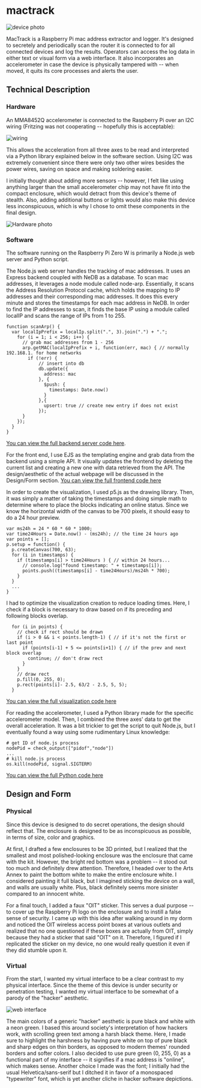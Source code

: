 # mactrack

![device photo](https://i.imgur.com/YcGjg9K.png)

MacTrack is a Raspberry Pi mac address extractor and logger. 
It's designed to secretely and periodically scan the router it is connected to for all connected devices and log the results.
Operators can access the log data in either text or visual form via a web interface.
It also incorporates an accelerometer in case the device is physically tampered with -- when moved, it quits its core processes and alerts the user.

## Technical Description
### Hardware
An MMA8452Q accelerometer is connected to the Raspberry Pi over an I2C wiring (Fritzing was not cooperating -- hopefully this is acceptable):

![wiring](https://i.imgur.com/E9DGD1K.png)

This allows the acceleration from all three axes to be read and interpreted via a Python library explained below in the software section. Using I2C was extremely convenient since there were only two other wires besides the power wires, saving on space and making soldering easier.

I initially thought about adding more sensors -- however, I felt like using anything larger than the small accelerometer chip may not have fit into the compact enclosure, which would detract from this device's theme of stealth. Also, adding additional buttons or lights would also make this device less inconspicuous, which is why I chose to omit these components in the final design.

![Hardware photo](https://i.imgur.com/URDrGuc.jpg)

### Software
The software running on the Raspberry Pi Zero W is primarily a Node.js web server and Python script. 

The Node.js web server handles the tracking of mac addresses. It uses an Express backend coupled with NeDB as a database. 
To scan mac addresses, it leverages a node module called node-arp. 
Essentially, it scans the Address Resolution Protocol cache, which holds the mapping to IP addresses and their corresponding mac addresses.
It does this every minute and stores the timestamps for each mac address in NeDB. 
In order to find the IP addresses to scan, it finds the base IP using a module called localIP and scans the range of IPs from 1 to 255.

    function scanArp() {
      var localIpPrefix = localIp.split(".", 3).join(".") + ".";
        for (i = 1; i < 256; i++) {
          // grab mac addresses from 1 - 256
          arp.getMAC(localIpPrefix + i, function(err, mac) { // normally 192.168.1. for home networks
            if (!err) {
                // insert into db
                db.update({
                  address: mac
                }, {
                  $push: {
                    timestamps: Date.now()
                  }
                },{
                  upsert: true // create new entry if does not exist
                });
          }
        });
      }
    }

[You can view the full backend server code here](https://github.com/williamyeny/mactrack/blob/master/index.js).

For the front end, I use EJS as the templating engine and grab data from the backend using a simple API.
It visually updates the frontend by deleting the current list and creating a new one with data retrieved from the API. The design/aesthetic of the actual webpage will be discussed in the Design/Form section.
[You can view the full frontend code here](https://github.com/williamyeny/mactrack/blob/master/public/js/macList.js)

In order to create the visualization, I used p5.js as the drawing library. 
Then, it was simply a matter of taking the timestamps and doing simple math to determine where to place the blocks indicating an online status.
Since we know the horizontal width of the canvas to be 700 pixels, it should easy to do a 24 hour preview.

    var ms24h = 24 * 60 * 60 * 1000;
    var time24Hours = Date.now() - (ms24h); // the time 24 hours ago
    var points = [];
    p.setup = function() {
      p.createCanvas(700, 63);
      for (i in timestamps) {
        if (timestamps[i] > time24Hours ) { // within 24 hours...
          // console.log("found timestamp: " + timestamps[i]);
          points.push((timestamps[i] - time24Hours)/ms24h * 700);
        }
      }
      ...
    }

I had to optimize the visualization creation to reduce loading times. 
Here, I check if a block is necessary to draw based on if its preceding and following blocks overlap.

      for (i in points) {
        // check if rect should be drawn
        if (i > 0 && i < points.length-1) { // if it's not the first or last point
          if (points[i-1] + 5 <= points[i+1]) { // if the prev and next block overlap
            continue; // don't draw rect
          }
        }
        // draw rect
        p.fill(0, 255, 0);
        p.rect(points[i]- 2.5, 63/2 - 2.5, 5, 5);
      }

[You can view the full visualization code here](https://github.com/williamyeny/mactrack/blob/master/public/js/statusGraph.js)

For reading the accelerometer, I used a Python library made for the specific accelerometer model. Then, I combined the three axes' data to get the overall acceleration. It was a bit trickier to get the script to quit Node.js, but I eventually found a way using some rudimentary Linux knowledge:

    # get ID of node.js process
    nodePid = check_output(["pidof","node"])
    ...
    # kill node.js process
    os.kill(nodePid, signal.SIGTERM)

[You can view the full Python code here](https://github.com/williamyeny/mactrack/blob/master/accel.py)

## Design and Form

### Physical

Since this device is designed to do secret operations, the design should reflect that. The enclosure is designed to be as inconspicuous as possible, in terms of size, color and graphics.

At first, I drafted a few enclosures to be 3D printed, but I realized that the smallest and most polished-looking enclosure was the enclosure that came with the kit. However, the bright red bottom was a problem -- it stood out too much and definitely drew attention. Therefore, I headed over to the Arts Annex to paint the bottom white to make the entire enclosure white. I considered painting it full black, but I imagined sticking the device on a wall, and walls are usually white. Plus, black definitely seems more sinister compared to an innocent white. 

For a final touch, I added a faux "OIT" sticker. This serves a dual purpose -- to cover up the Raspberry Pi logo on the enclosure and to instill a false sense of security. I came up with this idea after walking around in my dorm and noticed the OIT wireless access point boxes at various outlets and realized that no one questioned if these boxes are actually from OIT, simply because they had a sticker that said "OIT" on it. Therefore, I figured if I replicated the sticker on my device, no one would really question it even if they did stumble upon it.

### Virtual

From the start, I wanted my virtual interface to be a clear contrast to my physical interface. Since the theme of this device is under security or penetration testing, I wanted my virtual interface to be somewhat of a parody of the "hacker" aesthetic.

![web interface](https://i.imgur.com/YL21oew.png)

The main colors of a generic "hacker" aesthetic is pure black and white with a neon green. I based this around society's interpretation of how hackers work, with scrolling green text among a harsh black theme. Here, I made sure to highlight the harshness by having pure white on top of pure black and sharp edges on thin borders, as opposed to modern themes' rounded borders and softer colors. I also decided to use pure green (0, 255, 0) as a functional part of my interface -- it signifies if a mac address is "online", which makes sense. Another choice I made was the font; I initially had the usual Helvetica/sans-serif but I ditched it in favor of a monospaced "typewriter" font, which is yet another cliche in hacker software depictions.





